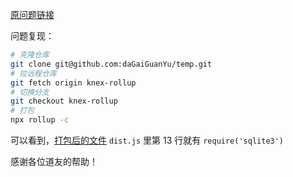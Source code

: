 [原问题链接](https://cnodejs.org/topic/6329c923d3061f0b7ce876d1#6329eea1d3061f3527e876ff)

问题复现：
``` bash
# 克隆仓库
git clone git@github.com:daGaiGuanYu/temp.git
# 拉远程仓库
git fetch origin knex-rollup
# 切换分支
git checkout knex-rollup
# 打包
npx rollup -c
```

可以看到，[打包后的文件](https://raw.githubusercontent.com/daGaiGuanYu/temp/knex-rollup/dist.js) ```dist.js``` 里第 13 行就有 ```require('sqlite3')```

感谢各位道友的帮助！
